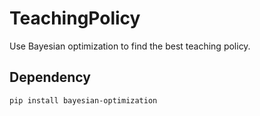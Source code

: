 # TeachingPolicy
Use Bayesian optimization to find the best teaching policy.

## Dependency

```
pip install bayesian-optimization
```
